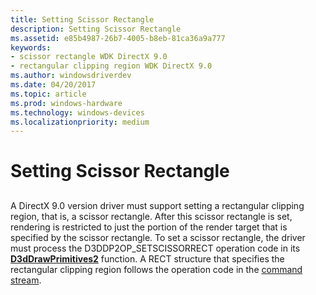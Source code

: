 ```yaml
---
title: Setting Scissor Rectangle
description: Setting Scissor Rectangle
ms.assetid: e85b4987-26b7-4005-b8eb-81ca36a9a777
keywords:
- scissor rectangle WDK DirectX 9.0
- rectangular clipping region WDK DirectX 9.0
ms.author: windowsdriverdev
ms.date: 04/20/2017
ms.topic: article
ms.prod: windows-hardware
ms.technology: windows-devices
ms.localizationpriority: medium
---
```


# Setting Scissor Rectangle


## <span id="ddk_setting_scissor_rectangle_gg"></span><span id="DDK_SETTING_SCISSOR_RECTANGLE_GG"></span>


A DirectX 9.0 version driver must support setting a rectangular clipping region, that is, a scissor rectangle. After this scissor rectangle is set, rendering is restricted to just the portion of the render target that is specified by the scissor rectangle. To set a scissor rectangle, the driver must process the D3DDP2OP\_SETSCISSORRECT operation code in its [**D3dDrawPrimitives2**](https://msdn.microsoft.com/library/windows/hardware/ff544704) function. A RECT structure that specifies the rectangular clipping region follows the operation code in the [command stream](command-stream.md).

 

 





